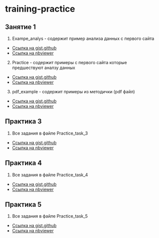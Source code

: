 # training-practice
## Занятие 1
1. Exampe_analys - содержит пример анализа данных с первого сайта
 - [Ссылка на gist.github](https://gist.github.com/manInit/4a70d928e7955631d3f010e675b94754)
 - [Ссылка на nbviewer](https://nbviewer.jupyter.org/gist/manInit/4a70d928e7955631d3f010e675b94754)	
2. Practice - содержит примеры с первого сайта которые предшествуют аналзу данных
 - [Ссылка на gist.github](https://gist.github.com/manInit/eb26e1b84f9524a8e5ef70ec41ffd799)
 - [Ссылка на nbviewer](https://nbviewer.jupyter.org/gist/manInit/eb26e1b84f9524a8e5ef70ec41ffd799)
3. pdf_example - содержит примеры из методички (pdf файл)
 - [Ссылка на gist.github](https://gist.github.com/manInit/b6707b357f1639d960fa8cd58d51c7f6)
 - [Ссылка на nbviewer](https://nbviewer.jupyter.org/gist/manInit/b6707b357f1639d960fa8cd58d51c7f6)

## Практика 3
1. Все задания в файле Practice_task_3
- [Ссылка на gist.github](https://gist.github.com/manInit/ce55dcb4da96d04102507f8ce61daef5)
- [Ссылка на nbviewer](https://nbviewer.jupyter.org/gist/manInit/ce55dcb4da96d04102507f8ce61daef5)

## Практика 4
1. Все задания в файле Practice_task_4
- [Ссылка на gist.github](https://gist.github.com/manInit/c81a28df0e3454b199a7af662962931f)
- [Ссылка на nbviewer](https://nbviewer.jupyter.org/gist/manInit/c81a28df0e3454b199a7af662962931f)	

## Практика 5
1. Все задания в файле Practice_task_5
- [Ссылка на gist.github](https://gist.github.com/manInit/291aa1a2b215b6011ec2e28ebc66e735)
- [Ссылка на nbviewer](https://nbviewer.jupyter.org/gist/manInit/291aa1a2b215b6011ec2e28ebc66e735)	